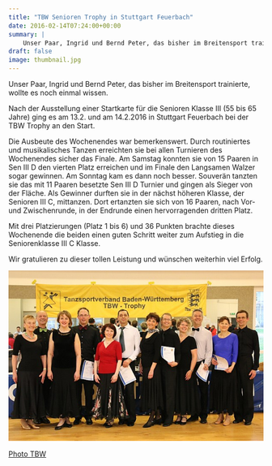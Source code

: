 ```yaml
---
title: "TBW Senioren Trophy in Stuttgart Feuerbach"
date: 2016-02-14T07:24:00+00:00
summary: |
    Unser Paar, Ingrid und Bernd Peter, das bisher im Breitensport trainierte, wollte es noch einmal wissen.Nach der Ausstellung einer Startkarte für die Senioren Klasse III (55 bis 65 Jahre) ging es am 13.2. und am 14.2.2016 in Stuttgart Feuerbach bei der TBW Trophy an den Start.
draft: false
image: thumbnail.jpg
---
```


Unser Paar, Ingrid und Bernd Peter, das bisher im Breitensport trainierte, wollte es noch einmal wissen.

Nach der Ausstellung einer Startkarte für die Senioren Klasse III (55 bis 65 Jahre) ging es am 13.2. und am 14.2.2016 in Stuttgart Feuerbach bei der TBW Trophy an den Start.

Die Ausbeute des Wochenendes war bemerkenswert. Durch routiniertes und musikalisches Tanzen erreichten sie bei allen Turnieren des Wochenendes sicher das Finale. Am Samstag konnten sie von 15 Paaren in Sen III D den vierten Platz erreichen und im Finale den Langsamen Walzer sogar gewinnen. Am Sonntag kam es dann noch besser. Souverän tanzten sie das mit 11 Paaren besetzte Sen III D Turnier und gingen als Sieger von der Fläche. Als Gewinner durften sie in der nächst höheren Klasse, der Senioren III C, mittanzen. Dort ertanzten sie sich von 16 Paaren, nach Vor- und Zwischenrunde, in der Endrunde einen hervorragenden dritten Platz.

Mit drei Platzierungen (Platz 1 bis 6) und 36 Punkten brachte dieses Wochenende die beiden einen guten Schritt weiter zum Aufstieg in die Seniorenklasse III C Klasse. 

Wir gratulieren zu dieser tollen Leistung und wünschen weiterhin viel Erfolg.

![Sen III D](20160214_SenIII_D-Drews-TBW.jpg)

[Photo TBW](http://www.tbw-trophy.de/siegerehrungen/)



